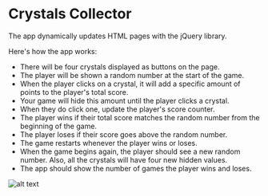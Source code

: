 # Crystals Collector 
The app dynamically updates HTML pages with the jQuery library.


Here's how the app works:

- There will be four crystals displayed as buttons on the page.
- The player will be shown a random number at the start of the game.
- When the player clicks on a crystal, it will add a specific amount of points to the player's total score.
- Your game will hide this amount until the player clicks a crystal.
- When they do click one, update the player's score counter.
- The player wins if their total score matches the random number from the beginning of the game.
- The player loses if their score goes above the random number.
- The game restarts whenever the player wins or loses.
- When the game begins again, the player should see a new random number. Also, all the crystals will have four new hidden values.
- The app should show the number of games the player wins and loses. 

![alt text](nkand84/screenshots/images/Crystals-Collector.png "Crystals Collector Game")